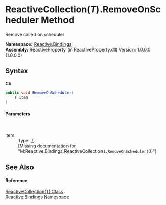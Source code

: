 # ReactiveCollection(*T*).RemoveOnScheduler Method 
 

Remove called on scheduler

**Namespace:**&nbsp;<a href="c3971206-685a-088e-bb60-d89f59135b99">Reactive.Bindings</a><br />**Assembly:**&nbsp;ReactiveProperty (in ReactiveProperty.dll) Version: 1.0.0.0 (1.0.0.0)

## Syntax

**C#**<br />
``` C#
public void RemoveOnScheduler(
	T item
)
```


#### Parameters
&nbsp;<dl><dt>item</dt><dd>Type: <a href="a71c46d1-d600-289a-5bd8-794208b350a7">*T*</a><br />\[Missing <param name="item"/> documentation for "M:Reactive.Bindings.ReactiveCollection`1.RemoveOnScheduler(`0)"\]</dd></dl>

## See Also


#### Reference
<a href="a71c46d1-d600-289a-5bd8-794208b350a7">ReactiveCollection(T) Class</a><br /><a href="c3971206-685a-088e-bb60-d89f59135b99">Reactive.Bindings Namespace</a><br />